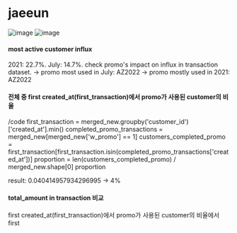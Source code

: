 # jaeeun

![image](https://github.com/NARAEIM/tp2-da/assets/107841791/49df74ef-b33e-41d3-bd10-13fb7e4ba92d)
![image](https://github.com/NARAEIM/tp2-da/assets/107841791/73e221d1-d1bd-4229-8c1a-a5b3702fa3f1)

#### most active customer influx

2021: 22.7%.
July: 14.7%.
check promo's impact on influx in transaction dataset.
-> promo most used in July: AZ2022
-> promo mostly used in 2021: AZ2022

#### 전체 중 first created_at(first_transaction)에서 promo가 사용된 customer의 비율
/code
first_transaction = merged_new.groupby('customer_id')['created_at'].min()
completed_promo_transactions = merged_new[merged_new['w_promo'] == 1]
customers_completed_promo = first_transaction[first_transaction.isin(completed_promo_transactions['created_at'])]
proportion = len(customers_completed_promo) / merged_new.shape[0]
proportion

result: 0.040414957934296995 -> 4%

#### total_amount in transaction 비교
first created_at(first_transaction)에서 promo가 사용된 customer의 비율에서 first 
